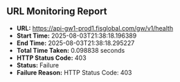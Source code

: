 ## URL Monitoring Report

- **URL:** https://api-gw1-prod1.fisglobal.com/gw/v1/health
- **Start Time:** 2025-08-03T21:38:18.196389
- **End Time:** 2025-08-03T21:38:18.295227
- **Total Time Taken:** 0.098838 seconds
- **HTTP Status Code:** 403
- **Status:** Failure
- **Failure Reason:** HTTP Status Code: 403
